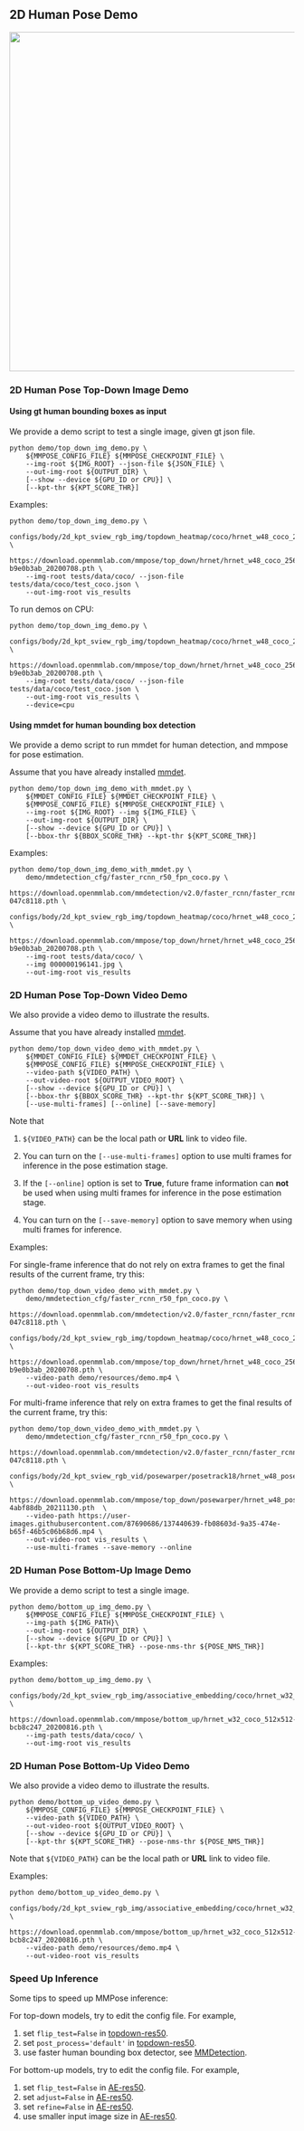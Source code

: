 ## 2D Human Pose Demo

<img src="https://raw.githubusercontent.com/open-mmlab/mmpose/master/demo/resources/demo_coco.gif" width="600px" alt><br>

### 2D Human Pose Top-Down Image Demo

#### Using gt human bounding boxes as input

We provide a demo script to test a single image, given gt json file.

```shell
python demo/top_down_img_demo.py \
    ${MMPOSE_CONFIG_FILE} ${MMPOSE_CHECKPOINT_FILE} \
    --img-root ${IMG_ROOT} --json-file ${JSON_FILE} \
    --out-img-root ${OUTPUT_DIR} \
    [--show --device ${GPU_ID or CPU}] \
    [--kpt-thr ${KPT_SCORE_THR}]
```

Examples:

```shell
python demo/top_down_img_demo.py \
    configs/body/2d_kpt_sview_rgb_img/topdown_heatmap/coco/hrnet_w48_coco_256x192.py \
    https://download.openmmlab.com/mmpose/top_down/hrnet/hrnet_w48_coco_256x192-b9e0b3ab_20200708.pth \
    --img-root tests/data/coco/ --json-file tests/data/coco/test_coco.json \
    --out-img-root vis_results
```

To run demos on CPU:

```shell
python demo/top_down_img_demo.py \
    configs/body/2d_kpt_sview_rgb_img/topdown_heatmap/coco/hrnet_w48_coco_256x192.py \
    https://download.openmmlab.com/mmpose/top_down/hrnet/hrnet_w48_coco_256x192-b9e0b3ab_20200708.pth \
    --img-root tests/data/coco/ --json-file tests/data/coco/test_coco.json \
    --out-img-root vis_results \
    --device=cpu
```

#### Using mmdet for human bounding box detection

We provide a demo script to run mmdet for human detection, and mmpose for pose estimation.

Assume that you have already installed [mmdet](https://github.com/open-mmlab/mmdetection).

```shell
python demo/top_down_img_demo_with_mmdet.py \
    ${MMDET_CONFIG_FILE} ${MMDET_CHECKPOINT_FILE} \
    ${MMPOSE_CONFIG_FILE} ${MMPOSE_CHECKPOINT_FILE} \
    --img-root ${IMG_ROOT} --img ${IMG_FILE} \
    --out-img-root ${OUTPUT_DIR} \
    [--show --device ${GPU_ID or CPU}] \
    [--bbox-thr ${BBOX_SCORE_THR} --kpt-thr ${KPT_SCORE_THR}]
```

Examples:

```shell
python demo/top_down_img_demo_with_mmdet.py \
    demo/mmdetection_cfg/faster_rcnn_r50_fpn_coco.py \
    https://download.openmmlab.com/mmdetection/v2.0/faster_rcnn/faster_rcnn_r50_fpn_1x_coco/faster_rcnn_r50_fpn_1x_coco_20200130-047c8118.pth \
    configs/body/2d_kpt_sview_rgb_img/topdown_heatmap/coco/hrnet_w48_coco_256x192.py \
    https://download.openmmlab.com/mmpose/top_down/hrnet/hrnet_w48_coco_256x192-b9e0b3ab_20200708.pth \
    --img-root tests/data/coco/ \
    --img 000000196141.jpg \
    --out-img-root vis_results
```

### 2D Human Pose Top-Down Video Demo

We also provide a video demo to illustrate the results.

Assume that you have already installed [mmdet](https://github.com/open-mmlab/mmdetection).

```shell
python demo/top_down_video_demo_with_mmdet.py \
    ${MMDET_CONFIG_FILE} ${MMDET_CHECKPOINT_FILE} \
    ${MMPOSE_CONFIG_FILE} ${MMPOSE_CHECKPOINT_FILE} \
    --video-path ${VIDEO_PATH} \
    --out-video-root ${OUTPUT_VIDEO_ROOT} \
    [--show --device ${GPU_ID or CPU}] \
    [--bbox-thr ${BBOX_SCORE_THR} --kpt-thr ${KPT_SCORE_THR}] \
    [--use-multi-frames] [--online] [--save-memory]
```

Note that

1. `${VIDEO_PATH}` can be the local path or **URL** link to video file.

2. You can turn on the `[--use-multi-frames]` option to use multi frames for inference in the pose estimation stage.

3. If the `[--online]` option is set to **True**, future frame information can **not** be used when using multi frames for inference in the pose estimation stage.

4. You can turn on the `[--save-memory]` option to save memory when using multi frames for inference.

Examples:

For single-frame inference that do not rely on extra frames to get the final results of the current frame, try this:

```shell
python demo/top_down_video_demo_with_mmdet.py \
    demo/mmdetection_cfg/faster_rcnn_r50_fpn_coco.py \
    https://download.openmmlab.com/mmdetection/v2.0/faster_rcnn/faster_rcnn_r50_fpn_1x_coco/faster_rcnn_r50_fpn_1x_coco_20200130-047c8118.pth \
    configs/body/2d_kpt_sview_rgb_img/topdown_heatmap/coco/hrnet_w48_coco_256x192.py \
    https://download.openmmlab.com/mmpose/top_down/hrnet/hrnet_w48_coco_256x192-b9e0b3ab_20200708.pth \
    --video-path demo/resources/demo.mp4 \
    --out-video-root vis_results
```

For multi-frame inference that rely on extra frames to get the final results of the current frame, try this:

```shell
python demo/top_down_video_demo_with_mmdet.py \
    demo/mmdetection_cfg/faster_rcnn_r50_fpn_coco.py \
    https://download.openmmlab.com/mmdetection/v2.0/faster_rcnn/faster_rcnn_r50_fpn_1x_coco/faster_rcnn_r50_fpn_1x_coco_20200130-047c8118.pth \
    configs/body/2d_kpt_sview_rgb_vid/posewarper/posetrack18/hrnet_w48_posetrack18_384x288_posewarper_stage2.py \
    https://download.openmmlab.com/mmpose/top_down/posewarper/hrnet_w48_posetrack18_384x288_posewarper_stage2-4abf88db_20211130.pth  \
    --video-path https://user-images.githubusercontent.com/87690686/137440639-fb08603d-9a35-474e-b65f-46b5c06b68d6.mp4 \
    --out-video-root vis_results \
    --use-multi-frames --save-memory --online
```

### 2D Human Pose Bottom-Up Image Demo

We provide a demo script to test a single image.

```shell
python demo/bottom_up_img_demo.py \
    ${MMPOSE_CONFIG_FILE} ${MMPOSE_CHECKPOINT_FILE} \
    --img-path ${IMG_PATH}\
    --out-img-root ${OUTPUT_DIR} \
    [--show --device ${GPU_ID or CPU}] \
    [--kpt-thr ${KPT_SCORE_THR} --pose-nms-thr ${POSE_NMS_THR}]
```

Examples:

```shell
python demo/bottom_up_img_demo.py \
    configs/body/2d_kpt_sview_rgb_img/associative_embedding/coco/hrnet_w32_coco_512x512.py \
    https://download.openmmlab.com/mmpose/bottom_up/hrnet_w32_coco_512x512-bcb8c247_20200816.pth \
    --img-path tests/data/coco/ \
    --out-img-root vis_results
```

### 2D Human Pose Bottom-Up Video Demo

We also provide a video demo to illustrate the results.

```shell
python demo/bottom_up_video_demo.py \
    ${MMPOSE_CONFIG_FILE} ${MMPOSE_CHECKPOINT_FILE} \
    --video-path ${VIDEO_PATH} \
    --out-video-root ${OUTPUT_VIDEO_ROOT} \
    [--show --device ${GPU_ID or CPU}] \
    [--kpt-thr ${KPT_SCORE_THR} --pose-nms-thr ${POSE_NMS_THR}]
```

Note that `${VIDEO_PATH}` can be the local path or **URL** link to video file.

Examples:

```shell
python demo/bottom_up_video_demo.py \
    configs/body/2d_kpt_sview_rgb_img/associative_embedding/coco/hrnet_w32_coco_512x512.py \
    https://download.openmmlab.com/mmpose/bottom_up/hrnet_w32_coco_512x512-bcb8c247_20200816.pth \
    --video-path demo/resources/demo.mp4 \
    --out-video-root vis_results
```

### Speed Up Inference

Some tips to speed up MMPose inference:

For top-down models, try to edit the config file. For example,

1. set `flip_test=False` in [topdown-res50](https://github.com/open-mmlab/mmpose/tree/e1ec589884235bee875c89102170439a991f8450/configs/top_down/resnet/coco/res50_coco_256x192.py#L51).
1. set `post_process='default'` in [topdown-res50](https://github.com/open-mmlab/mmpose/tree/e1ec589884235bee875c89102170439a991f8450/configs/top_down/resnet/coco/res50_coco_256x192.py#L52).
1. use faster human bounding box detector, see [MMDetection](https://mmdetection.readthedocs.io/en/latest/model_zoo.html).

For bottom-up models, try to edit the config file. For example,

1. set `flip_test=False` in [AE-res50](https://github.com/open-mmlab/mmpose/tree/e1ec589884235bee875c89102170439a991f8450/configs/bottom_up/resnet/coco/res50_coco_512x512.py#L80).
1. set `adjust=False` in [AE-res50](https://github.com/open-mmlab/mmpose/tree/e1ec589884235bee875c89102170439a991f8450/configs/bottom_up/resnet/coco/res50_coco_512x512.py#L78).
1. set `refine=False` in [AE-res50](https://github.com/open-mmlab/mmpose/tree/e1ec589884235bee875c89102170439a991f8450/configs/bottom_up/resnet/coco/res50_coco_512x512.py#L79).
1. use smaller input image size in [AE-res50](https://github.com/open-mmlab/mmpose/tree/e1ec589884235bee875c89102170439a991f8450/configs/bottom_up/resnet/coco/res50_coco_512x512.py#L39).
